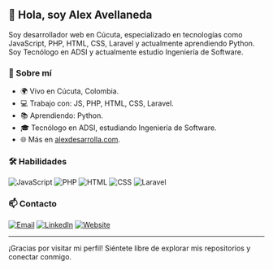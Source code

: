 ## 👋 Hola, soy Alex Avellaneda

Soy desarrollador web en Cúcuta, especializado en tecnologías como JavaScript, PHP, HTML, CSS, Laravel y actualmente aprendiendo Python. Soy Tecnólogo en ADSI y actualmente estudio Ingeniería de Software.

### 🚀 Sobre mí

- 🌍 Vivo en Cúcuta, Colombia.
- 💻 Trabajo con: JS, PHP, HTML, CSS, Laravel.
- 📚 Aprendiendo: Python.
- 🎓 Tecnólogo en ADSI, estudiando Ingeniería de Software.
- 🌐 Más en [alexdesarrolla.com](https://alexdesarrolla.com).

### 🛠 Habilidades

![JavaScript](https://img.shields.io/badge/-JavaScript-F7DF1E?style=flat-square&logo=javascript&logoColor=black)
![PHP](https://img.shields.io/badge/-PHP-777BB4?style=flat-square&logo=php&logoColor=white)
![HTML](https://img.shields.io/badge/-HTML5-E34F26?style=flat-square&logo=html5&logoColor=white)
![CSS](https://img.shields.io/badge/-CSS3-1572B6?style=flat-square&logo=css3&logoColor=white)
![Laravel](https://img.shields.io/badge/-Laravel-FF2D20?style=flat-square&logo=laravel&logoColor=white)

### 📫 Contacto

[![Email](https://img.shields.io/badge/Email-D14836?style=flat-square&logo=gmail&logoColor=white)](holalexdesarrollagmail.com)
[![LinkedIn](https://img.shields.io/badge/LinkedIn-0077B5?style=flat-square&logo=linkedin&logoColor=white)](https://www.linkedin.com/in/alex-ejemplo)
[![Website](https://img.shields.io/badge/Website-000000?style=flat-square&logo=github&logoColor=white)](https://alexdesarrolla.com)


---

¡Gracias por visitar mi perfil! Siéntete libre de explorar mis repositorios y conectar conmigo.
